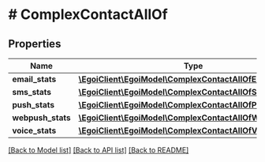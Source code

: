 # # ComplexContactAllOf

## Properties

Name | Type | Description | Notes
------------ | ------------- | ------------- | -------------
**email_stats** | [**\EgoiClient\EgoiModel\ComplexContactAllOfEmailStats**](ComplexContactAllOfEmailStats.md) |  | [optional]
**sms_stats** | [**\EgoiClient\EgoiModel\ComplexContactAllOfSmsStats**](ComplexContactAllOfSmsStats.md) |  | [optional]
**push_stats** | [**\EgoiClient\EgoiModel\ComplexContactAllOfPushStats**](ComplexContactAllOfPushStats.md) |  | [optional]
**webpush_stats** | [**\EgoiClient\EgoiModel\ComplexContactAllOfWebpushStats**](ComplexContactAllOfWebpushStats.md) |  | [optional]
**voice_stats** | [**\EgoiClient\EgoiModel\ComplexContactAllOfVoiceStats**](ComplexContactAllOfVoiceStats.md) |  | [optional]

[[Back to Model list]](../../README.md#models) [[Back to API list]](../../README.md#endpoints) [[Back to README]](../../README.md)
